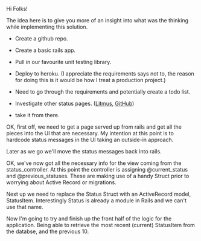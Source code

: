 Hi Folks!

The idea here is to give you more of an insight into what was the thinking while implementing this solution.

- Create a github repo.
- Create a basic rails app.
- Pull in our favourite unit testing library.
- Deploy to heroku. (I appreciate the requirements says not to, the reason for doing this is it would be how I treat a production project.)
- Need to go through the requirements and potentially create a todo list.
- Investigate other status pages. ([Litmus](https://status.litmus.com/), [GitHub](https://status.github.com/))

- take it from there.


OK, first off, we need to get a page served up from rails and get all the pieces into the UI that are necessary.
My intention at this point is to hardcode status messages in the UI taking an outside-in approach.

Later as we go we'll move the status messages back into rails.


OK, we've now got all the necessary info for the view coming from the status_controller. At this point the controller is assigning @current_status and @previous_statuses. These are making use of a handy Struct prior to worrying about Active Record or migrations.


Next up we need to replace the Status Struct with an ActiveRecord model, StatusItem.
Interestingly Status is already a module in Rails and we can't use that name.

Now I'm going to try and finish up the front half of the logic for the application.
Being able to retrieve the most recent (current) StatusItem from the databse, and the previous 10.
